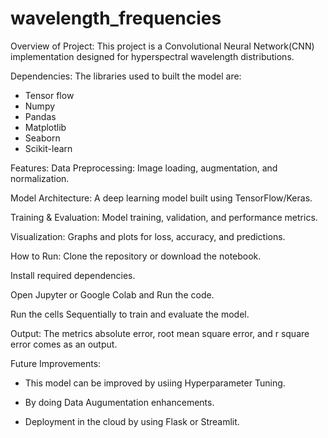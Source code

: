 # wavelength_frequencies

Overview of Project:
This project is a Convolutional Neural Network(CNN) implementation designed for hyperspectral wavelength distributions. 

Dependencies:
The libraries used to built the model are:
- Tensor flow
- Numpy
- Pandas
- Matplotlib
- Seaborn
- Scikit-learn

Features:
Data Preprocessing: Image loading, augmentation, and normalization.

Model Architecture: A deep learning model built using TensorFlow/Keras.

Training & Evaluation: Model training, validation, and performance metrics.

Visualization: Graphs and plots for loss, accuracy, and predictions.

How to Run:
Clone the repository or download the notebook.

Install required dependencies.

Open Jupyter or Google Colab and Run the code.

Run the cells Sequentially to train and evaluate the model.

Output:
The metrics absolute error, root mean square error, and r square error comes as an output.

Future Improvements:
- This model can be improved by usiing Hyperparameter Tuning.

- By doing Data Augumentation enhancements.

- Deployment in the cloud by using Flask or Streamlit.
